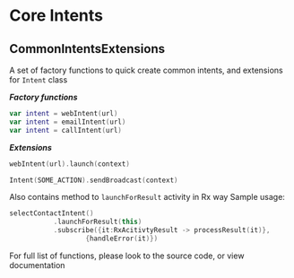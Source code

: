 Core Intents
============

CommonIntentsExtensions
-----------------------

A set of factory functions to quick create common intents, and extensions for ```Intent``` class

***Factory functions***
```kotlin
var intent = webIntent(url)
var intent = emailIntent(url)
var intent = callIntent(url)
```

***Extensions***
```kotlin
webIntent(url).launch(context)

Intent(SOME_ACTION).sendBroadcast(context)
```
Also contains method to ```launchForResult``` activity in Rx way
Sample usage:
```kotlin
selectContactIntent()
           .launchForResult(this)
           .subscribe({it:RxAcitivtyResult -> processResult(it)},
                   {handleError(it)})
```
For full list of functions, please look to the source code, or view documentation